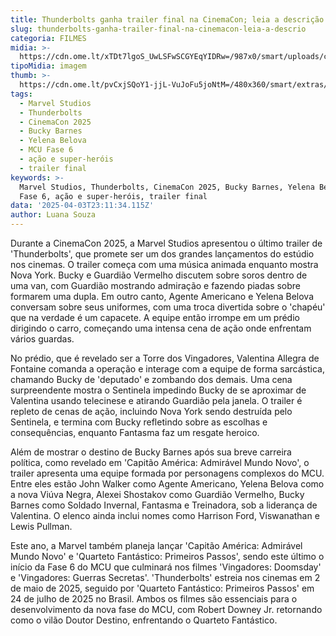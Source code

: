 ```yaml
---
title: Thunderbolts ganha trailer final na CinemaCon; leia a descrição
slug: thunderbolts-ganha-trailer-final-na-cinemacon-leia-a-descrio
categoria: FILMES
midia: >-
  https://cdn.ome.lt/xTDt7lgoS_UwLSFwSCGYEqYIDRw=/987x0/smart/uploads/conteudo/fotos/Design_sem_nome_11_xfsqlAU.jpg
tipoMidia: imagem
thumb: >-
  https://cdn.ome.lt/pvCxjSQoY1-jjL-VuJoFu5joNtM=/480x360/smart/extras/conteudos/Captura_de_tela_2025-03-19_160545.png
tags:
  - Marvel Studios
  - Thunderbolts
  - CinemaCon 2025
  - Bucky Barnes
  - Yelena Belova
  - MCU Fase 6
  - ação e super-heróis
  - trailer final
keywords: >-
  Marvel Studios, Thunderbolts, CinemaCon 2025, Bucky Barnes, Yelena Belova, MCU
  Fase 6, ação e super-heróis, trailer final
data: '2025-04-03T23:11:34.115Z'
author: Luana Souza
---
```


Durante a CinemaCon 2025, a Marvel Studios apresentou o último trailer de 'Thunderbolts', que promete ser um dos grandes lançamentos do estúdio nos cinemas. O trailer começa com uma música animada enquanto mostra Nova York. Bucky e Guardião Vermelho discutem sobre soros dentro de uma van, com Guardião mostrando admiração e fazendo piadas sobre formarem uma dupla. Em outro canto, Agente Americano e Yelena Belova conversam sobre seus uniformes, com uma troca divertida sobre o 'chapéu' que na verdade é um capacete. A equipe então irrompe em um prédio dirigindo o carro, começando uma intensa cena de ação onde enfrentam vários guardas.

No prédio, que é revelado ser a Torre dos Vingadores, Valentina Allegra de Fontaine comanda a operação e interage com a equipe de forma sarcástica, chamando Bucky de 'deputado' e zombando dos demais. Uma cena surpreendente mostra o Sentinela impedindo Bucky de se aproximar de Valentina usando telecinese e atirando Guardião pela janela. O trailer é repleto de cenas de ação, incluindo Nova York sendo destruída pelo Sentinela, e termina com Bucky refletindo sobre as escolhas e consequências, enquanto Fantasma faz um resgate heroico.

Além de mostrar o destino de Bucky Barnes após sua breve carreira política, como revelado em 'Capitão América: Admirável Mundo Novo', o trailer apresenta uma equipe formada por personagens complexos do MCU. Entre eles estão John Walker como Agente Americano, Yelena Belova como a nova Viúva Negra, Alexei Shostakov como Guardião Vermelho, Bucky Barnes como Soldado Invernal, Fantasma e Treinadora, sob a liderança de Valentina. O elenco ainda inclui nomes como Harrison Ford, Viswanathan e Lewis Pullman.

Este ano, a Marvel também planeja lançar 'Capitão América: Admirável Mundo Novo' e 'Quarteto Fantástico: Primeiros Passos', sendo este último o início da Fase 6 do MCU que culminará nos filmes 'Vingadores: Doomsday' e 'Vingadores: Guerras Secretas'. 'Thunderbolts' estreia nos cinemas em 2 de maio de 2025, seguido por 'Quarteto Fantástico: Primeiros Passos' em 24 de julho de 2025 no Brasil. Ambos os filmes são essenciais para o desenvolvimento da nova fase do MCU, com Robert Downey Jr. retornando como o vilão Doutor Destino, enfrentando o Quarteto Fantástico.
